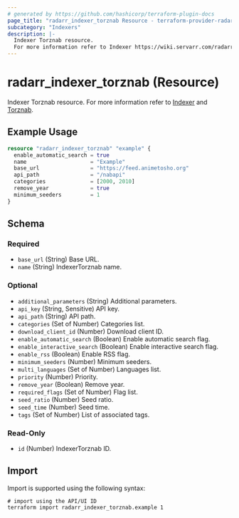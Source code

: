 ```yaml
---
# generated by https://github.com/hashicorp/terraform-plugin-docs
page_title: "radarr_indexer_torznab Resource - terraform-provider-radarr"
subcategory: "Indexers"
description: |-
  Indexer Torznab resource.
  For more information refer to Indexer https://wiki.servarr.com/radarr/settings#indexers and Torznab https://wiki.servarr.com/radarr/supported#torznab.
---
```


# radarr_indexer_torznab (Resource)

<!-- subcategory:Indexers -->
Indexer Torznab resource.
For more information refer to [Indexer](https://wiki.servarr.com/radarr/settings#indexers) and [Torznab](https://wiki.servarr.com/radarr/supported#torznab).

## Example Usage

```terraform
resource "radarr_indexer_torznab" "example" {
  enable_automatic_search = true
  name                    = "Example"
  base_url                = "https://feed.animetosho.org"
  api_path                = "/nabapi"
  categories              = [2000, 2010]
  remove_year             = true
  minimum_seeders         = 1
}
```

<!-- schema generated by tfplugindocs -->
## Schema

### Required

- `base_url` (String) Base URL.
- `name` (String) IndexerTorznab name.

### Optional

- `additional_parameters` (String) Additional parameters.
- `api_key` (String, Sensitive) API key.
- `api_path` (String) API path.
- `categories` (Set of Number) Categories list.
- `download_client_id` (Number) Download client ID.
- `enable_automatic_search` (Boolean) Enable automatic search flag.
- `enable_interactive_search` (Boolean) Enable interactive search flag.
- `enable_rss` (Boolean) Enable RSS flag.
- `minimum_seeders` (Number) Minimum seeders.
- `multi_languages` (Set of Number) Languages list.
- `priority` (Number) Priority.
- `remove_year` (Boolean) Remove year.
- `required_flags` (Set of Number) Flag list.
- `seed_ratio` (Number) Seed ratio.
- `seed_time` (Number) Seed time.
- `tags` (Set of Number) List of associated tags.

### Read-Only

- `id` (Number) IndexerTorznab ID.

## Import

Import is supported using the following syntax:

```shell
# import using the API/UI ID
terraform import radarr_indexer_torznab.example 1
```
